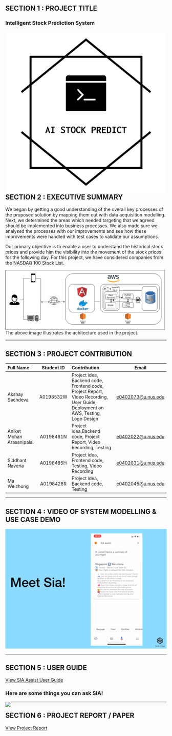 ## SECTION 1 : PROJECT TITLE
### Intelligent Stock Prediction System

<img src="Miscellaneous/logo.png"
     style="float: left; margin-right: 0px;" />

---
## SECTION 2 : EXECUTIVE SUMMARY


We began by getting a good understanding of the overall key processes of the proposed solution by mapping them out with data acquisition modelling. Next, we determined the areas which needed targeting that we agreed should be implemented into business processes. We also made sure we analysed the processes with our improvements and see how these improvements were handled with test cases to validate our assumptions.

Our primary objective is to enable a user to understand the historical stock prices and provide him the visibility into the movement of the stock prices for the following day. For this project, we have considered companies from the NASDAQ 100 Stock List. 



<img src="Miscellaneous/arch.png"
     style="float: left; margin-right: 0px;" />

The above image illustrates the achitecture used in the project.

---
## SECTION 3 : PROJECT CONTRIBUTION

| Full Name | Student ID | Contribution | Email |
| :------------ |:---------------:|:------------ |:---------------:| 
| Akshay Sachdeva | A0198532W | Project idea, Backend code, Frontend code, Project Report, Video Recording, User Guide, Deployment on AWS,  Testing, Logo Design  | e0402073@u.nus.edu |
| Aniket Mohan Arasanipalai | A0198481N | Project idea,Backend code, Project Report, Video Recording, Testing | e0402022@u.nus.edu |
| Siddhant Naveria  | A0198485H |Project idea, Frontend code, Testing, Video Recording | e0402031@u.nus.edu |
| Ma Weizhong | A0198426R | Project idea, Backend code, Testing | e0402045@u.nus.edu |

---
## SECTION 4 : VIDEO OF SYSTEM MODELLING & USE CASE DEMO

[![Demo Video](https://github.com/SrikarNamburu/siaAssist/blob/master/Miscellaneous/Video%20thumbnail.png)](https://drive.google.com/open?id=1NxGUT9XEwIRaKspKbFDFehh8Y2ogrP7H)

---
## SECTION 5 : USER GUIDE

[View SIA Assist User Guide](https://github.com/SrikarNamburu/siaAssist/blob/master/Project%20User%20Guide/SIA%20Assist%20User%20Guide.pdf)


### Here are some things you can ask SIA!
<img src="Miscellaneous/Capture.PNG"
     style="float: left; margin-right: 0px;" />

---
## SECTION 6 : PROJECT REPORT / PAPER

[View Project Report](https://github.com/SrikarNamburu/siaAssist/blob/master/Project%20Report/SIA%20Assist%20-%20Project%20Report.pdf)

